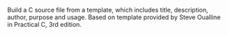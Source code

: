 Build a C source file from a template, which includes title, description, author, purpose and usage. Based on template provided by Steve Oualline in Practical C, 3rd edition. 